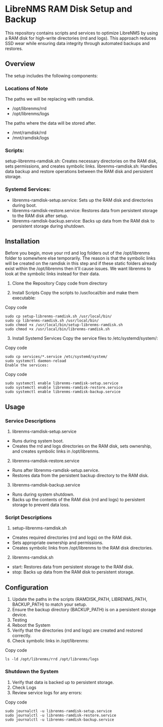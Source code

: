 # LibreNMS RAM Disk Setup and Backup

This repository contains scripts and services to optimize LibreNMS by using a RAM disk for high-write directories (rrd and logs). This approach reduces SSD wear while ensuring data integrity through automated backups and restores.

## Overview

The setup includes the following components:

### Locations of Note

The paths we will be replacing with ramdisk.

  - /opt/librenms/rrd
  - /opt/librenms/logs

The paths where the data will be stored after.

  - /mnt/ramdisk/rrd
  - /mnt/ramdisk/logs

### Scripts:

setup-librenms-ramdisk.sh: Creates necessary directories on the RAM disk, sets permissions, and creates symbolic links.
librenms-ramdisk.sh: Handles data backup and restore operations between the RAM disk and persistent storage.

### Systemd Services:

- librenms-ramdisk-setup.service: Sets up the RAM disk and directories during boot.
- librenms-ramdisk-restore.service: Restores data from persistent storage to the RAM disk after setup.
- librenms-ramdisk-backup.service: Backs up data from the RAM disk to persistent storage during shutdown.

## Installation

Before you begin, move your rrd and log folders out of the /opt/librenms folder to somewhere else temporarily. The reason is that the symbolic links will be created on the ramdisk in this step and if these static folders already exist within the /opt/librenms then it'll cause issues. We want librenms to look at the symbolic links instead for their data.

1. Clone the Repository
Copy code from directory

2. Install Scripts
Copy the scripts to /usr/local/bin and make them executable:

Copy code
```
sudo cp setup-librenms-ramdisk.sh /usr/local/bin/
sudo cp librenms-ramdisk.sh /usr/local/bin/
sudo chmod +x /usr/local/bin/setup-librenms-ramdisk.sh
sudo chmod +x /usr/local/bin/librenms-ramdisk.sh
```

3. Install Systemd Services
Copy the service files to /etc/systemd/system/:


Copy code
```
sudo cp services/*.service /etc/systemd/system/
sudo systemctl daemon-reload
Enable the services:
```


Copy code
```
sudo systemctl enable librenms-ramdisk-setup.service
sudo systemctl enable librenms-ramdisk-restore.service
sudo systemctl enable librenms-ramdisk-backup.service
```

## Usage

### Service Descriptions

1. librenms-ramdisk-setup.service
  - Runs during system boot.
  - Creates the rrd and logs directories on the RAM disk, sets ownership, and creates symbolic links in /opt/librenms.

2. librenms-ramdisk-restore.service
  - Runs after librenms-ramdisk-setup.service.
  - Restores data from the persistent backup directory to the RAM disk.

3. librenms-ramdisk-backup.service
  - Runs during system shutdown.
  - Backs up the contents of the RAM disk (rrd and logs) to persistent storage to prevent data loss.

### Script Descriptions

1. setup-librenms-ramdisk.sh
  - Creates required directories (rrd and logs) on the RAM disk.
  - Sets appropriate ownership and permissions.
  - Creates symbolic links from /opt/librenms to the RAM disk directories.

2. librenms-ramdisk.sh
  - start: Restores data from persistent storage to the RAM disk.
  - stop: Backs up data from the RAM disk to persistent storage.

## Configuration

1. Update the paths in the scripts (RAMDISK_PATH, LIBRENMS_PATH, BACKUP_PATH) to match your setup.
2. Ensure the backup directory (BACKUP_PATH) is on a persistent storage device.
3. Testing
4. Reboot the System
5. Verify that the directories (rrd and logs) are created and restored correctly.
6. Check symbolic links in /opt/librenms:

Copy code
```
ls -ld /opt/librenms/rrd /opt/librenms/logs
```

### Shutdown the System
1. Verify that data is backed up to persistent storage.
2. Check Logs
3. Review service logs for any errors:

Copy code
```
sudo journalctl -u librenms-ramdisk-setup.service
sudo journalctl -u librenms-ramdisk-restore.service
sudo journalctl -u librenms-ramdisk-backup.service
```

